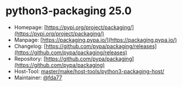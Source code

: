 # python3-packaging 25.0
 - Homepage: [https://pypi.org/project/packaging/](https://pypi.org/project/packaging/)
 - Manpage: [https://packaging.pypa.io/](https://packaging.pypa.io/)
 - Changelog: [https://github.com/pypa/packaging/releases](https://github.com/pypa/packaging/releases)
 - Repository: [https://github.com/pypa/packaging](https://github.com/pypa/packaging)
 - Host-Tool: [master/make/host-tools/python3-packaging-host/](https://github.com/Freetz-NG/freetz-ng/tree/master/make/host-tools/python3-packaging-host/)
 - Maintainer: [@fda77](https://github.com/fda77)

